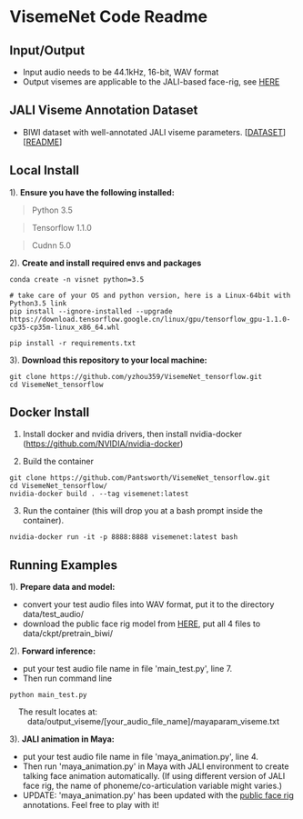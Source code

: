 # VisemeNet Code Readme

## Input/Output

+ Input audio needs to be 44.1kHz, 16-bit, WAV format
+ Output visemes are applicable to the JALI-based face-rig, see [HERE](http://www.dgp.toronto.edu/~elf/jali.html)

## JALI Viseme Annotation Dataset

+ BIWI dataset with well-annotated JALI viseme parameters. [[DATASET](https://www.dropbox.com/sh/oj13tvq9ggf2puz/AADBPyRUcyisFtKgCoDmNhLHa?dl=0)]   [[README](VisemeNet_Annotation_README.md)]

## Local Install
1). **Ensure you have the following installed:**
> Python 3.5

> Tensorflow 1.1.0

> Cudnn 5.0

2). **Create and install required envs and packages**
```
conda create -n visnet python=3.5

# take care of your OS and python version, here is a Linux-64bit with Python3.5 link
pip install --ignore-installed --upgrade https://download.tensorflow.google.cn/linux/gpu/tensorflow_gpu-1.1.0-cp35-cp35m-linux_x86_64.whl 

pip install -r requirements.txt
```

3). **Download this repository to your local machine:**  
```
git clone https://github.com/yzhou359/VisemeNet_tensorflow.git  
cd VisemeNet_tensorflow 
```

## Docker Install
1) Install docker and nvidia drivers, then install nvidia-docker (https://github.com/NVIDIA/nvidia-docker)

2) Build the container
```
git clone https://github.com/Pantsworth/VisemeNet_tensorflow.git
cd VisemeNet_tensorflow/
nvidia-docker build . --tag visemenet:latest
```

3) Run the container (this will drop you at a bash prompt inside the container).  
```
nvidia-docker run -it -p 8888:8888 visemenet:latest bash
```

## Running Examples
1). **Prepare data and model:**  
   * convert your test audio files into WAV format, put it to the directory data/test_audio/   
   * download the public face rig model from [HERE](https://www.dropbox.com/sh/7nbqgwv0zz8pbk9/AAAghy76GVYDLqPKdANcyDuba?dl=0), put all 4 files to data/ckpt/pretrain_biwi/  

2). **Forward inference:**  
   * put your test audio file name in file 'main_test.py', line 7. 
   * Then run command line

```
python main_test.py
```

   &nbsp; &nbsp; The result locates at:  
   &nbsp; &nbsp; &nbsp; &nbsp; data/output_viseme/[your_audio_file_name]/mayaparam_viseme.txt

3). **JALI animation in Maya:**
   * put your test audio file name in file 'maya_animation.py', line 4.
   * Then run 'maya_animation.py' in Maya with JALI environment to create talking face animation automatically. (If using different version of JALI face rig, the name of phoneme/co-articulation variable might varies.)
   * UPDATE: 'maya_animation.py' has been updated with the [public face rig](http://www.dgp.toronto.edu/~elf/jali.html) annotations. Feel free to play with it!

